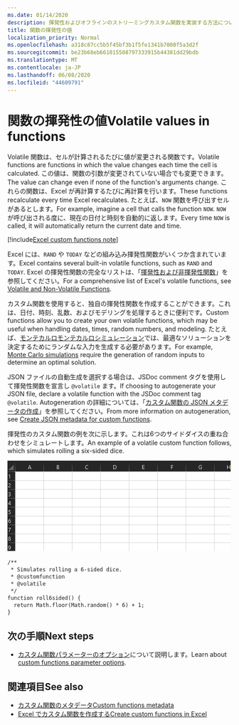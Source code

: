 ```yaml
---
ms.date: 01/14/2020
description: 揮発性およびオフラインのストリーミングカスタム関数を実装する方法について説明します。
title: 関数の揮発性の値
localization_priority: Normal
ms.openlocfilehash: a318c87cc5b5f45bf3b1f5fe1341b7008f5a3d2f
ms.sourcegitcommit: be23b68eb661015508797333915b44381dd29bdb
ms.translationtype: MT
ms.contentlocale: ja-JP
ms.lasthandoff: 06/08/2020
ms.locfileid: "44609791"
---
```

# <a name="volatile-values-in-functions"></a><span data-ttu-id="46fb1-103">関数の揮発性の値</span><span class="sxs-lookup"><span data-stu-id="46fb1-103">Volatile values in functions</span></span>

<span data-ttu-id="46fb1-104">Volatile 関数は、セルが計算されるたびに値が変更される関数です。</span><span class="sxs-lookup"><span data-stu-id="46fb1-104">Volatile functions are functions in which the value changes each time the cell is calculated.</span></span> <span data-ttu-id="46fb1-105">この値は、関数の引数が変更されていない場合でも変更できます。</span><span class="sxs-lookup"><span data-stu-id="46fb1-105">The value can change even if none of the function's arguments change.</span></span> <span data-ttu-id="46fb1-106">これらの関数は、Excel が再計算するたびに再計算を行います。</span><span class="sxs-lookup"><span data-stu-id="46fb1-106">These functions recalculate every time Excel recalculates.</span></span> <span data-ttu-id="46fb1-107">たとえば、`NOW` 関数を呼び出すセルがあるとします。</span><span class="sxs-lookup"><span data-stu-id="46fb1-107">For example, imagine a cell that calls the function `NOW`.</span></span> <span data-ttu-id="46fb1-108">`NOW` が呼び出される度に、現在の日付と時刻を自動的に返します。</span><span class="sxs-lookup"><span data-stu-id="46fb1-108">Every time `NOW` is called, it will automatically return the current date and time.</span></span>

[!include[Excel custom functions note](../includes/excel-custom-functions-note.md)]

<span data-ttu-id="46fb1-109">Excel には、`RAND` や `TODAY` などの組み込み揮発性関数がいくつか含まれています。</span><span class="sxs-lookup"><span data-stu-id="46fb1-109">Excel contains several built-in volatile functions, such as `RAND` and `TODAY`.</span></span> <span data-ttu-id="46fb1-110">Excel の揮発性関数の完全なリストは、「[揮発性および非揮発性関数](/office/client-developer/excel/excel-recalculation#volatile-and-non-volatile-functions)」を参照してください。</span><span class="sxs-lookup"><span data-stu-id="46fb1-110">For a comprehensive list of Excel's volatile functions, see [Volatile and Non-Volatile Functions](/office/client-developer/excel/excel-recalculation#volatile-and-non-volatile-functions).</span></span>

<span data-ttu-id="46fb1-111">カスタム関数を使用すると、独自の揮発性関数を作成することができます。これは、日付、時刻、乱数、およびモデリングを処理するときに便利です。</span><span class="sxs-lookup"><span data-stu-id="46fb1-111">Custom functions allow you to create your own volatile functions, which may be useful when handling dates, times, random numbers, and modeling.</span></span> <span data-ttu-id="46fb1-112">たとえば、[モンテカルロモンテカルロシミュレーション](https://en.wikipedia.org/wiki/Monte_Carlo_method)では、最適なソリューションを決定するためにランダムな入力を生成する必要があります。</span><span class="sxs-lookup"><span data-stu-id="46fb1-112">For example, [Monte Carlo simulations](https://en.wikipedia.org/wiki/Monte_Carlo_method) require the generation of random inputs to determine an optimal solution.</span></span>

<span data-ttu-id="46fb1-113">JSON ファイルの自動生成を選択する場合は、JSDoc comment タグを使用して揮発性関数を宣言し `@volatile` ます。</span><span class="sxs-lookup"><span data-stu-id="46fb1-113">If choosing to autogenerate your JSON file, declare a volatile function with the JSDoc comment tag `@volatile`.</span></span> <span data-ttu-id="46fb1-114">Autogeneration の詳細については、「[カスタム関数の JSON メタデータの作成](custom-functions-json-autogeneration.md)」を参照してください。</span><span class="sxs-lookup"><span data-stu-id="46fb1-114">From more information on autogeneration, see [Create JSON metadata for custom functions](custom-functions-json-autogeneration.md).</span></span>

<span data-ttu-id="46fb1-115">揮発性のカスタム関数の例を次に示します。これは6つのサイドダイスの重ね合わせをシミュレートします。</span><span class="sxs-lookup"><span data-stu-id="46fb1-115">An example of a volatile custom function follows, which simulates rolling a six-sided dice.</span></span>

![6面のダイスのローリングをシミュレートするためにランダムな値を返すカスタム関数を示す gif](../images/six-sided-die.gif)

```JS
/**
 * Simulates rolling a 6-sided dice.
 * @customfunction
 * @volatile
 */
function roll6sided() {
  return Math.floor(Math.random() * 6) + 1;
}
```

## <a name="next-steps"></a><span data-ttu-id="46fb1-117">次の手順</span><span class="sxs-lookup"><span data-stu-id="46fb1-117">Next steps</span></span>
* <span data-ttu-id="46fb1-118">[カスタム関数パラメーターのオプション](custom-functions-parameter-options.md)について説明します。</span><span class="sxs-lookup"><span data-stu-id="46fb1-118">Learn about [custom functions parameter options](custom-functions-parameter-options.md).</span></span>

## <a name="see-also"></a><span data-ttu-id="46fb1-119">関連項目</span><span class="sxs-lookup"><span data-stu-id="46fb1-119">See also</span></span>

* [<span data-ttu-id="46fb1-120">カスタム関数のメタデータ</span><span class="sxs-lookup"><span data-stu-id="46fb1-120">Custom functions metadata</span></span>](custom-functions-json.md)
* [<span data-ttu-id="46fb1-121">Excel でカスタム関数を作成する</span><span class="sxs-lookup"><span data-stu-id="46fb1-121">Create custom functions in Excel</span></span>](custom-functions-overview.md)
